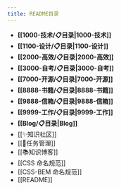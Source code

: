 ```yaml
---
title: README目录
---
```

- **[[1000-技术/📋目录|1000-技术]]**
- **[[1100-设计/📋目录|1100-设计]]**
- **[[2000-高效/📋目录|2000-高效]]**
- **[[3000-自考/📋目录|3000-自考]]**
- **[[7000-开源/📋目录|7000-开源]]**
- **[[8888-书籍/📋目录|8888-书籍]]**
- **[[9888-信箱/📋目录|9888-信箱]]**
- **[[9999-工作/📋目录|9999-工作]]**
- **[[Blog/📋目录|Blog]]**
- [[✨知识社区]]
- [[📅任务管理]]
- [[📚知识博客]]
- [[CSS 命名规范]]
- [[CSS-BEM 命名规范]]
- [[README]]
